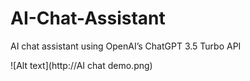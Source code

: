 # AI-Chat-Assistant
AI chat assistant using OpenAI’s ChatGPT 3.5 Turbo API

![Alt text](http://AI chat demo.png)
